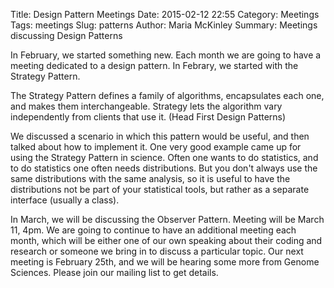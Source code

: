 Title: Design Pattern Meetings
Date: 2015-02-12 22:55
Category: Meetings
Tags: meetings
Slug: patterns
Author: Maria McKinley
Summary: Meetings discussing Design Patterns

In February, we started something new. Each month we are going to have a meeting dedicated to a design pattern. In Febrary, we started with the Strategy Pattern.

The Strategy Pattern defines a family of algorithms, encapsulates each one, and makes them interchangeable. Strategy lets the algorithm vary independently from clients that use it. (Head First Design Patterns)

We discussed a scenario in which this pattern would be useful, and then talked about how to implement it. One very good example came up for using the Strategy Pattern in science. Often one wants to do statistics, and to do statistics one often needs distributions. But you don't always use the same distributions with the same analysis, so it is useful to have the distributions not be part of your statistical tools, but rather as a separate interface (usually a class).

In March, we will be discussing the Observer Pattern. Meeting will be March 11, 4pm. We are going to continue to have an additional meeting each month, which will be either one of our own speaking about their coding and research or someone we bring in to discuss a particular topic. Our next meeting is February 25th, and we will be hearing some more from Genome Sciences. Please join our mailing list to get details.



